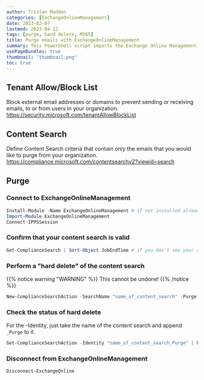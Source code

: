 ```yaml
---
author: Tristan Madden
categories: [ExchangeOnlineManagement]
date: 2023-02-07
lastmod: 2023-04-12
tags: [purge, hard delete, M365]
title: Purge emails with ExchangeOnlineManagement
summary: This PowerShell script imports the Exchange Online Management module and connects to Exchange Online, performs a "hard delete" of phishing emails by using a compliance search action, and then disconnects from Exchange Online PowerShell without a confirmation prompt or any notification text.
usePageBundles: true
thumbnail: "thumbnail.png"
toc: true
---
```


## Tenant Allow/Block List
Block external email addresses or domains to prevent sending or receiving emails, to or from users in your organization.
<a href="https://security.microsoft.com/tenantAllowBlockList">https://security.microsoft.com/tenantAllowBlockList</a>

## Content Search
Define Content Search criteria that contain only the emails that you would like to purge from your organization.
<a href="https://compliance.microsoft.com/contentsearchv2?viewid=search">https://compliance.microsoft.com/contentsearchv2?viewid=search</a>

## Purge

### Connect to ExchangeOnlineManagement

```PowerShell
Install-Module -Name ExchangeOnlineManagement # if not installed already
Import-Module ExchangeOnlineManagement
Connect-IPPSSession
```

### Confirm that your content search is valid

```PowerShell
Get-ComplianceSearch | Sort-Object JobEndTime # if you don't see your content search on this list something is wrong
```

### Perform a "hard delete" of the content search

{{% notice warning "WARNING" %}}
This cannot be undone!
{{% /notice %}}

```PowerShell
New-ComplianceSearchAction -SearchName "name_of_content_search" -Purge -PurgeType HardDelete
 ```

### Check the status of hard delete
For the -Identity, just take the name of the content search and append ```_Purge``` to it. 
```PowerShell
Get-ComplianceSearchAction -Identity "name_of_content_search_Purge" | Format-List
```

### Disconnect from ExchangeOnlineManagement
```PowerShell
Disconnect-ExchangeOnline
```
